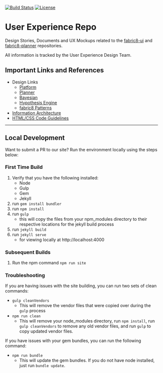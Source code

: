 [![Build Status](https://travis-ci.org/fabric8-ui/fabric8-ux.svg?branch=master)](https://travis-ci.org/fabric8-ui/fabric8-ux)
[![License](https://img.shields.io/badge/License-Apache%202.0-blue.svg)](https://opensource.org/licenses/Apache-2.0)

# User Experience Repo

Design Stories, Documents and UX Mockups related to the [fabric8-ui](https://github.com/fabric8-ui/fabric8-ui) and [fabric8-planner](https://github.com/fabric8-ui/fabric8-planner) repositories.

All information is tracked by the User Experience Design Team.

## Important Links and References
- Design Links
    - [Platform](https://github.com/fabric8-ui/fabric8-ux/blob/master/src/docs/designs/platform.md)
    - [Planner](https://github.com/fabric8-ui/fabric8-ux/blob/master/src/docs/designs/planner.md)
    - [Bayesian](https://github.com/fabric8-ui/fabric8-ux/blob/master/src/docs/designs/bayesian.md)
    - [Hypothesis Engine](https://github.com/fabric8-ui/fabric8-ux/blob/master/src/docs/designs/hypothesis.md)
    - [fabric8 Patterns](https://github.com/fabric8-ui/fabric8-ux/blob/master/src/docs/designs/patterns.md)
- [Information Architecture](https://github.com/fabric8-ui/fabric8-ux/blob/master/src/docs/resources/ia.md)
- [HTML/CSS Code Guidelines](https://github.com/fabric8-ui/fabric8-ux/blob/master/code-guidelines.md)

----

## Local Development
Want to submit a PR to our site? Run the environment locally using the steps below:

### First Time Build
1. Verify that you have the following installed:
    - Node
    - Gulp
    - Gem
    - Jekyll
2. run `gem install bundler`
3. run `npm install`
4. run `gulp`
    - this will copy the files from your 
    npm_modules directory to their respective 
    locations for the jekyll build process
5. run `jekyll build`
6. run `jekyll serve`
    - for viewing locally at http://localhost:4000

### Subsequent Builds
1. Run the npm command `npm run site`

### Troubleshooting
If you are having issues with the site building, you can run two sets of clean commands:

- `gulp cleanVendors`
    - This will remove the vendor files that were copied over during the `gulp` process
- `npm run clean`
    - This will remove your node_modules directory, run `npm install`, run `gulp cleanVendors` to remove any old vendor files, and run `gulp` to copy updated vendor files.

If you have issues with your gem bundles, you can run the following command:
- `npm run bundle`
    - This will update the gem bundles. If you do not have node installed, just run `bundle update`.
